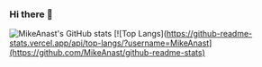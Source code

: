 ### Hi there 👋
![MikeAnast's GitHub stats](https://github-readme-stats.vercel.app/api?username=MikeAnast&count_private=true&show_icons=true&theme=dracula)
[![Top Langs](https://github-readme-stats.vercel.app/api/top-langs/?username=MikeAnast](https://github.com/MikeAnast/github-readme-stats)

<!--
**MikeAnast/MikeAnast** is a ✨ _special_ ✨ repository because its `README.md` (this file) appears on your GitHub profile.

Here are some ideas to get you started:

- 🔭 I’m currently working on ...
- 🌱 I’m currently learning ...
- 👯 I’m looking to collaborate on ...
- 🤔 I’m looking for help with ...
- 💬 Ask me about ...
- 📫 How to reach me: ...
- 😄 Pronouns: ...
- ⚡ Fun fact: ...
-->
